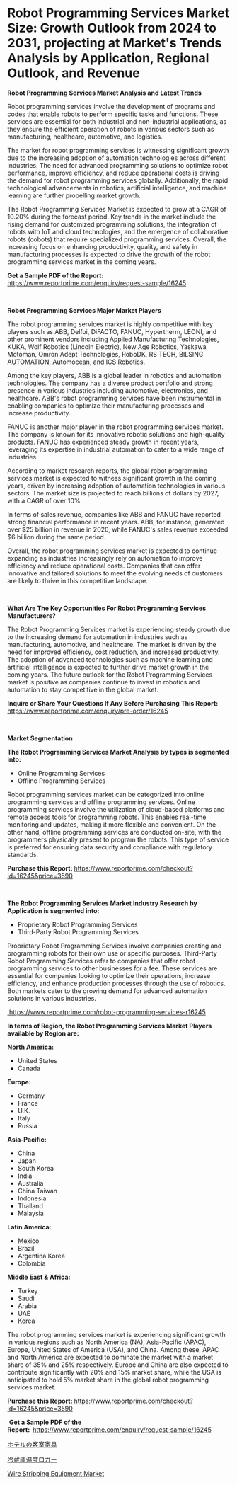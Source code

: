 <p><h1>Robot Programming Services Market Size: Growth Outlook from 2024 to 2031, projecting at Market's Trends Analysis by Application, Regional Outlook, and Revenue</h1></p><p><strong>Robot Programming Services Market Analysis and Latest Trends</strong></p>
<p><p>Robot programming services involve the development of programs and codes that enable robots to perform specific tasks and functions. These services are essential for both industrial and non-industrial applications, as they ensure the efficient operation of robots in various sectors such as manufacturing, healthcare, automotive, and logistics.</p><p>The market for robot programming services is witnessing significant growth due to the increasing adoption of automation technologies across different industries. The need for advanced programming solutions to optimize robot performance, improve efficiency, and reduce operational costs is driving the demand for robot programming services globally. Additionally, the rapid technological advancements in robotics, artificial intelligence, and machine learning are further propelling market growth.</p><p>The Robot Programming Services Market is expected to grow at a CAGR of 10.20% during the forecast period. Key trends in the market include the rising demand for customized programming solutions, the integration of robots with IoT and cloud technologies, and the emergence of collaborative robots (cobots) that require specialized programming services. Overall, the increasing focus on enhancing productivity, quality, and safety in manufacturing processes is expected to drive the growth of the robot programming services market in the coming years.</p></p>
<p><strong>Get a Sample PDF of the Report:&nbsp;</strong> <a href="https://www.reportprime.com/enquiry/request-sample/16245">https://www.reportprime.com/enquiry/request-sample/16245</a></p>
<p>&nbsp;</p>
<p><strong>Robot Programming Services Major Market Players</strong></p>
<p><p>The robot programming services market is highly competitive with key players such as ABB, Delfoi, DiFACTO, FANUC, Hypertherm, LEONI, and other prominent vendors including Applied Manufacturing Technologies, KUKA, Wolf Robotics (Lincoln Electric), New Age Robotics, Yaskawa Motoman, Omron Adept Technologies, RoboDK, RS TECH, BILSING AUTOMATION, Automocean, and ICS Robotics.</p><p>Among the key players, ABB is a global leader in robotics and automation technologies. The company has a diverse product portfolio and strong presence in various industries including automotive, electronics, and healthcare. ABB's robot programming services have been instrumental in enabling companies to optimize their manufacturing processes and increase productivity.</p><p>FANUC is another major player in the robot programming services market. The company is known for its innovative robotic solutions and high-quality products. FANUC has experienced steady growth in recent years, leveraging its expertise in industrial automation to cater to a wide range of industries.</p><p>According to market research reports, the global robot programming services market is expected to witness significant growth in the coming years, driven by increasing adoption of automation technologies in various sectors. The market size is projected to reach billions of dollars by 2027, with a CAGR of over 10%.</p><p>In terms of sales revenue, companies like ABB and FANUC have reported strong financial performance in recent years. ABB, for instance, generated over $25 billion in revenue in 2020, while FANUC's sales revenue exceeded $6 billion during the same period.</p><p>Overall, the robot programming services market is expected to continue expanding as industries increasingly rely on automation to improve efficiency and reduce operational costs. Companies that can offer innovative and tailored solutions to meet the evolving needs of customers are likely to thrive in this competitive landscape.</p></p>
<p>&nbsp;</p>
<p><strong>What Are The Key Opportunities For Robot Programming Services Manufacturers?</strong></p>
<p><p>The Robot Programming Services market is experiencing steady growth due to the increasing demand for automation in industries such as manufacturing, automotive, and healthcare. The market is driven by the need for improved efficiency, cost reduction, and increased productivity. The adoption of advanced technologies such as machine learning and artificial intelligence is expected to further drive market growth in the coming years. The future outlook for the Robot Programming Services market is positive as companies continue to invest in robotics and automation to stay competitive in the global market.</p></p>
<p><strong>Inquire or Share Your Questions If Any Before Purchasing This Report:</strong> <a href="https://www.reportprime.com/enquiry/pre-order/16245">https://www.reportprime.com/enquiry/pre-order/16245</a></p>
<p>&nbsp;</p>
<p><strong>Market Segmentation</strong></p>
<p><strong>The Robot Programming Services Market Analysis by types is segmented into:</strong></p>
<p><ul><li>Online Programming Services</li><li>Offline Programming Services</li></ul></p>
<p><p>Robot programming services market can be categorized into online programming services and offline programming services. Online programming services involve the utilization of cloud-based platforms and remote access tools for programming robots. This enables real-time monitoring and updates, making it more flexible and convenient. On the other hand, offline programming services are conducted on-site, with the programmers physically present to program the robots. This type of service is preferred for ensuring data security and compliance with regulatory standards.</p></p>
<p><strong>Purchase this Report:&nbsp;</strong><a href="https://www.reportprime.com/checkout?id=16245&price=3590">https://www.reportprime.com/checkout?id=16245&price=3590</a></p>
<p>&nbsp;</p>
<p><strong>The Robot Programming Services Market Industry Research by Application is segmented into:</strong></p>
<p><ul><li>Proprietary Robot Programming Services</li><li>Third-Party Robot Programming Services</li></ul></p>
<p><p>Proprietary Robot Programming Services involve companies creating and programming robots for their own use or specific purposes. Third-Party Robot Programming Services refer to companies that offer robot programming services to other businesses for a fee. These services are essential for companies looking to optimize their operations, increase efficiency, and enhance production processes through the use of robotics. Both markets cater to the growing demand for advanced automation solutions in various industries.</p></p>
<p><a href="https://www.reportprime.com/robot-programming-services-r16245">&nbsp;https://www.reportprime.com/robot-programming-services-r16245</a></p>
<p><strong>In terms of Region, the Robot Programming Services Market Players available by Region are:</strong></p>
<p>
    <p> <strong> North America: </strong>
        <ul>
            <li>United States</li>
            <li>Canada</li>
        </ul>
        </p> 
    <p> <strong> Europe: </strong>
        <ul>
            <li>Germany</li>
            <li>France</li>
            <li>U.K.</li>
            <li>Italy</li>
            <li>Russia</li>
        </ul>
        </p> 
    <p> <strong> Asia-Pacific: </strong>
        <ul>
            <li>China</li>
            <li>Japan</li>
            <li>South Korea</li>
            <li>India</li>
            <li>Australia</li>
            <li>China Taiwan</li>
            <li>Indonesia</li>
            <li>Thailand</li>
            <li>Malaysia</li>
        </ul>
        </p> 
    <p> <strong> Latin America: </strong>
        <ul>
            <li>Mexico</li>
            <li>Brazil</li>
            <li>Argentina Korea</li>
            <li>Colombia</li>
        </ul>
        </p> 
    <p> <strong> Middle East & Africa: </strong>
        <ul>
            <li>Turkey</li>
            <li>Saudi</li>
            <li>Arabia</li>
            <li>UAE</li>
            <li>Korea</li>
        </ul>
    </p>
    </p>
<p><p>The robot programming services market is experiencing significant growth in various regions such as North America (NA), Asia-Pacific (APAC), Europe, United States of America (USA), and China. Among these, APAC and North America are expected to dominate the market with a market share of 35% and 25% respectively. Europe and China are also expected to contribute significantly with 20% and 15% market share, while the USA is anticipated to hold 5% market share in the global robot programming services market.</p></p>
<p><strong>Purchase this Report: </strong><a href="https://www.reportprime.com/checkout?id=16245&price=3590">https://www.reportprime.com/checkout?id=16245&price=3590</a></p>
<p>&nbsp;<strong>Get a Sample PDF of the Report:&nbsp;&nbsp;</strong><a href="https://www.reportprime.com/enquiry/request-sample/16245">https://www.reportprime.com/enquiry/request-sample/16245</a></p>
<p><strong></strong></p>
<p><p><a href="https://github.com/lababdou/Market-Research-Report-List-3/blob/main/290080126184.md">ホテルの客室家具</a></p><p><a href="https://github.com/bevdtkn4419963/Market-Research-Report-List-1/blob/main/771431426185.md">冷蔵庫温度ロガー</a></p><p><a href="https://view.publitas.com/reportprime-1/wire-stripping-equipment-market-competitive-analysis-market-trends-and-forecast-to-2031/">Wire Stripping Equipment Market</a></p></p>